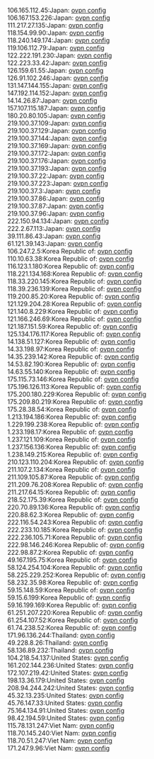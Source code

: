 106.165.112.45:Japan: [ovpn config](vpn/106_165_112_45.ovpn)  
106.167.153.226:Japan: [ovpn config](vpn/106_167_153_226.ovpn)  
111.217.27.135:Japan: [ovpn config](vpn/111_217_27_135.ovpn)  
118.154.99.90:Japan: [ovpn config](vpn/118_154_99_90.ovpn)  
118.240.149.174:Japan: [ovpn config](vpn/118_240_149_174.ovpn)  
119.106.112.79:Japan: [ovpn config](vpn/119_106_112_79.ovpn)  
122.222.191.230:Japan: [ovpn config](vpn/122_222_191_230.ovpn)  
122.223.33.42:Japan: [ovpn config](vpn/122_223_33_42.ovpn)  
126.159.61.55:Japan: [ovpn config](vpn/126_159_61_55.ovpn)  
126.91.102.246:Japan: [ovpn config](vpn/126_91_102_246.ovpn)  
131.147.144.155:Japan: [ovpn config](vpn/131_147_144_155.ovpn)  
147.192.114.152:Japan: [ovpn config](vpn/147_192_114_152.ovpn)  
14.14.26.87:Japan: [ovpn config](vpn/14_14_26_87.ovpn)  
157.107.115.187:Japan: [ovpn config](vpn/157_107_115_187.ovpn)  
180.20.80.105:Japan: [ovpn config](vpn/180_20_80_105.ovpn)  
219.100.37.109:Japan: [ovpn config](vpn/219_100_37_109.ovpn)  
219.100.37.129:Japan: [ovpn config](vpn/219_100_37_129.ovpn)  
219.100.37.144:Japan: [ovpn config](vpn/219_100_37_144.ovpn)  
219.100.37.169:Japan: [ovpn config](vpn/219_100_37_169.ovpn)  
219.100.37.172:Japan: [ovpn config](vpn/219_100_37_172.ovpn)  
219.100.37.176:Japan: [ovpn config](vpn/219_100_37_176.ovpn)  
219.100.37.193:Japan: [ovpn config](vpn/219_100_37_193.ovpn)  
219.100.37.22:Japan: [ovpn config](vpn/219_100_37_22.ovpn)  
219.100.37.223:Japan: [ovpn config](vpn/219_100_37_223.ovpn)  
219.100.37.3:Japan: [ovpn config](vpn/219_100_37_3.ovpn)  
219.100.37.86:Japan: [ovpn config](vpn/219_100_37_86.ovpn)  
219.100.37.87:Japan: [ovpn config](vpn/219_100_37_87.ovpn)  
219.100.37.96:Japan: [ovpn config](vpn/219_100_37_96.ovpn)  
222.150.94.134:Japan: [ovpn config](vpn/222_150_94_134.ovpn)  
222.2.67.113:Japan: [ovpn config](vpn/222_2_67_113.ovpn)  
39.111.86.43:Japan: [ovpn config](vpn/39_111_86_43.ovpn)  
61.121.39.143:Japan: [ovpn config](vpn/61_121_39_143.ovpn)  
106.247.2.5:Korea Republic of: [ovpn config](vpn/106_247_2_5.ovpn)  
110.10.63.38:Korea Republic of: [ovpn config](vpn/110_10_63_38.ovpn)  
116.123.1.180:Korea Republic of: [ovpn config](vpn/116_123_1_180.ovpn)  
118.221.134.168:Korea Republic of: [ovpn config](vpn/118_221_134_168.ovpn)  
118.33.220.145:Korea Republic of: [ovpn config](vpn/118_33_220_145.ovpn)  
118.39.236.139:Korea Republic of: [ovpn config](vpn/118_39_236_139.ovpn)  
119.200.85.20:Korea Republic of: [ovpn config](vpn/119_200_85_20.ovpn)  
121.129.204.28:Korea Republic of: [ovpn config](vpn/121_129_204_28.ovpn)  
121.140.8.229:Korea Republic of: [ovpn config](vpn/121_140_8_229.ovpn)  
121.166.246.69:Korea Republic of: [ovpn config](vpn/121_166_246_69.ovpn)  
121.187.151.59:Korea Republic of: [ovpn config](vpn/121_187_151_59.ovpn)  
125.134.176.117:Korea Republic of: [ovpn config](vpn/125_134_176_117.ovpn)  
14.138.51.127:Korea Republic of: [ovpn config](vpn/14_138_51_127.ovpn)  
14.33.198.97:Korea Republic of: [ovpn config](vpn/14_33_198_97.ovpn)  
14.35.239.142:Korea Republic of: [ovpn config](vpn/14_35_239_142.ovpn)  
14.53.82.190:Korea Republic of: [ovpn config](vpn/14_53_82_190.ovpn)  
14.63.55.140:Korea Republic of: [ovpn config](vpn/14_63_55_140.ovpn)  
175.115.73.146:Korea Republic of: [ovpn config](vpn/175_115_73_146.ovpn)  
175.196.126.113:Korea Republic of: [ovpn config](vpn/175_196_126_113.ovpn)  
175.200.180.229:Korea Republic of: [ovpn config](vpn/175_200_180_229.ovpn)  
175.209.80.219:Korea Republic of: [ovpn config](vpn/175_209_80_219.ovpn)  
175.28.38.54:Korea Republic of: [ovpn config](vpn/175_28_38_54.ovpn)  
1.213.194.186:Korea Republic of: [ovpn config](vpn/1_213_194_186.ovpn)  
1.229.199.238:Korea Republic of: [ovpn config](vpn/1_229_199_238.ovpn)  
1.233.198.17:Korea Republic of: [ovpn config](vpn/1_233_198_17.ovpn)  
1.237.121.109:Korea Republic of: [ovpn config](vpn/1_237_121_109.ovpn)  
1.237.156.136:Korea Republic of: [ovpn config](vpn/1_237_156_136.ovpn)  
1.238.149.215:Korea Republic of: [ovpn config](vpn/1_238_149_215.ovpn)  
210.123.110.204:Korea Republic of: [ovpn config](vpn/210_123_110_204.ovpn)  
211.107.2.134:Korea Republic of: [ovpn config](vpn/211_107_2_134.ovpn)  
211.109.105.87:Korea Republic of: [ovpn config](vpn/211_109_105_87.ovpn)  
211.209.76.208:Korea Republic of: [ovpn config](vpn/211_209_76_208.ovpn)  
211.217.64.15:Korea Republic of: [ovpn config](vpn/211_217_64_15.ovpn)  
218.52.175.39:Korea Republic of: [ovpn config](vpn/218_52_175_39.ovpn)  
220.70.89.136:Korea Republic of: [ovpn config](vpn/220_70_89_136.ovpn)  
220.88.62.3:Korea Republic of: [ovpn config](vpn/220_88_62_3.ovpn)  
222.116.54.243:Korea Republic of: [ovpn config](vpn/222_116_54_243.ovpn)  
222.233.10.185:Korea Republic of: [ovpn config](vpn/222_233_10_185.ovpn)  
222.236.105.71:Korea Republic of: [ovpn config](vpn/222_236_105_71.ovpn)  
222.98.146.246:Korea Republic of: [ovpn config](vpn/222_98_146_246.ovpn)  
222.98.87.2:Korea Republic of: [ovpn config](vpn/222_98_87_2.ovpn)  
49.167.195.75:Korea Republic of: [ovpn config](vpn/49_167_195_75.ovpn)  
58.124.254.104:Korea Republic of: [ovpn config](vpn/58_124_254_104.ovpn)  
58.225.229.252:Korea Republic of: [ovpn config](vpn/58_225_229_252.ovpn)  
58.232.35.98:Korea Republic of: [ovpn config](vpn/58_232_35_98.ovpn)  
59.15.148.59:Korea Republic of: [ovpn config](vpn/59_15_148_59.ovpn)  
59.15.6.199:Korea Republic of: [ovpn config](vpn/59_15_6_199.ovpn)  
59.16.199.169:Korea Republic of: [ovpn config](vpn/59_16_199_169.ovpn)  
61.251.207.220:Korea Republic of: [ovpn config](vpn/61_251_207_220.ovpn)  
61.254.107.52:Korea Republic of: [ovpn config](vpn/61_254_107_52.ovpn)  
61.74.238.52:Korea Republic of: [ovpn config](vpn/61_74_238_52.ovpn)  
171.96.136.244:Thailand: [ovpn config](vpn/171_96_136_244.ovpn)  
49.228.8.26:Thailand: [ovpn config](vpn/49_228_8_26.ovpn)  
58.136.89.232:Thailand: [ovpn config](vpn/58_136_89_232.ovpn)  
104.218.54.137:United States: [ovpn config](vpn/104_218_54_137.ovpn)  
161.202.144.236:United States: [ovpn config](vpn/161_202_144_236.ovpn)  
172.107.219.42:United States: [ovpn config](vpn/172_107_219_42.ovpn)  
198.13.36.179:United States: [ovpn config](vpn/198_13_36_179.ovpn)  
208.94.244.242:United States: [ovpn config](vpn/208_94_244_242.ovpn)  
45.32.13.235:United States: [ovpn config](vpn/45_32_13_235.ovpn)  
45.76.147.33:United States: [ovpn config](vpn/45_76_147_33.ovpn)  
75.164.134.91:United States: [ovpn config](vpn/75_164_134_91.ovpn)  
98.42.194.59:United States: [ovpn config](vpn/98_42_194_59.ovpn)  
115.78.131.247:Viet Nam: [ovpn config](vpn/115_78_131_247.ovpn)  
118.70.145.240:Viet Nam: [ovpn config](vpn/118_70_145_240.ovpn)  
118.70.51.247:Viet Nam: [ovpn config](vpn/118_70_51_247.ovpn)  
171.247.9.96:Viet Nam: [ovpn config](vpn/171_247_9_96.ovpn)  
